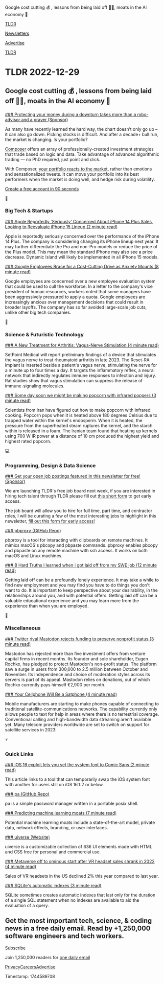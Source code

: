 Google cost cutting 💰 , lessons from being laid off 👨‍💻, moats in the AI economy 🏰

[TLDR](/)

[Newsletters](/newsletters)

[Advertise](https://advertise.tldr.tech/)

[TLDR](/)

# TLDR 2022-12-29

## Google cost cutting 💰 , lessons from being laid off 👨‍💻, moats in the AI economy 🏰

### 

[### Protecting your money during a downturn takes more than a robo-advisor and a prayer (Sponsor)](https://www.composer.trade/?utm_source=tldr&amp;utm_medium=newsletter&amp;utm_campaign=12-29-22&amp;utm_content=homepage)

As many have recently learned the hard way, the chart doesn’t only go up – it can also go down. Picking stocks is difficult. And after a decade+ bull run, the market is changing. Is your portfolio?

[Composer](https://www.composer.trade/?utm_source=tldr&utm_medium=newsletter&utm_campaign=12-29-22&utm_content=homepage) offers an array of professionally-created investment strategies that trade based on logic and data. Take advantage of advanced algorithmic trading — no PhD required, just point and click.

With Composer, [your portfolio reacts to the market](https://www.composer.trade/?utm_source=tldr&utm_medium=newsletter&utm_campaign=12-29-22&utm_content=homepage), rather than emotions and sensationalized tweets. It can move your portfolio into its best performers when the market is doing well, and hedge risk during volatility.

[Create a free account in 90 seconds](https://www.composer.trade/?utm_source=tldr&utm_medium=newsletter&utm_campaign=12-29-22&utm_content=homepage)

📱

### Big Tech & Startups

[### Apple Reportedly 'Seriously' Concerned About iPhone 14 Plus Sales, Looking to Reevaluate iPhone 15 Lineup (2 minute read)](https://www.macrumors.com/2022/12/28/apple-reevaluate-iphone-15-lineup/?utm_source=tldrnewsletter)

Apple is reportedly seriously concerned over the performance of the iPhone 14 Plus. The company is considering changing its iPhone lineup next year. It may further differentiate the Pro and non-Pro models or reduce the price of the Plus model. This may mean the standard iPhone may also see a price decrease. Dynamic Island will likely be implemented in all iPhone 15 models.

[### Google Employees Brace for a Cost-Cutting Drive as Anxiety Mounts (8 minute read)](https://archive.ph/5XZZW?utm_source=tldrnewsletter)

Google employees are concerned over a new employee evaluation system that could be used to cull the workforce. In a letter to the company's vice president of human resources, workers noted that some managers have been aggressively pressured to apply a quota. Google employees are increasingly anxious over management decisions that could result in broader layoffs. The company has so far avoided large-scale job cuts, unlike other big tech companies.

🚀

### Science & Futuristic Technology

[### A New Treatment for Arthritis: Vagus-Nerve Stimulation (4 minute read)](https://spectrum.ieee.org/rhumatoid-arthritis?utm_source=tldrnewsletter)

SetPoint Medical will report preliminary findings of a device that stimulates the vagus nerve to treat rheumatoid arthritis in late 2023. The Reset-RA implant is inserted beside a patient's vagus nerve, stimulating the nerve for a minute up to four times a day. It targets the inflammatory reflex, a neural network that indirectly regulates immune responses to infection and injury. Rat studies show that vagus stimulation can suppress the release of immune-signaling molecules.

[### Some day soon we might be making popcorn with infrared poppers (3 minute read)](https://arstechnica.com/science/2022/12/these-scientists-figured-out-how-to-make-tasty-popcorn-with-infrared-cooking/?utm_source=tldrnewsletter)

Scientists from Iran have figured out how to make popcorn with infrared cooking. Popcorn pops when it is heated above 180 degrees Celsius due to trapped water within the kernel's endosperm. When it is heated, the pressure from the superheated steam ruptures the kernel, and the starch within is released in a foam. The Iranian team found that heating up kernels using 700 W IR power at a distance of 10 cm produced the highest yield and highest rated popcorn.

💻

### Programming, Design & Data Science

[### Get your open job postings featured in this newsletter for free! (Sponsor)](https://danni763618.typeform.com/to/P4Bvu79U)

We are launching TLDR's free job board next week, if you are interested in hiring tech talent through TLDR please fill out [this short form](https://danni763618.typeform.com/to/P4Bvu79U) to get early access.

The job board will allow you to hire for full time, part time, and contractor roles, I will be curating a few of the most interesting jobs to highlight in this newsletter, [fill out this form for early access!](https://danni763618.typeform.com/to/P4Bvu79U)

[### pbproxy (GitHub Repo)](https://github.com/nikvdp/pbproxy?utm_source=tldrnewsletter)

pbproxy is a tool for interacting with clipboards on remote machines. It mimics macOS's pbcopy and pbpaste commands. pbproxy enables pbcopy and pbpaste on any remote machine with ssh access. It works on both macOS and Linux machines.

[### 8 Hard Truths I learned when I got laid off from my SWE job (12 minute read)](https://www.stevenbuccini.com/8-hard-truths-on-getting-laid-off?utm_source=tldrnewsletter)

Getting laid off can be a profoundly lonely experience. It may take a while to find new employment and you may find you have to do things you don't want to do. It is important to keep perspective about your desirability, in the relationships around you, and with potential offers. Getting laid off can be a valuable educational experience and you may learn more from the experience than when you are employed.

🎁

### Miscellaneous

[### Twitter rival Mastodon rejects funding to preserve nonprofit status (3 minute read)](https://arstechnica.com/tech-policy/2022/12/twitter-rival-mastodon-rejects-funding-to-preserve-nonprofit-status/?utm_source=tldrnewsletter)

Mastodon has rejected more than five investment offers from venture capital firms in recent months. Its founder and sole shareholder, Eugen Rochko, has pledged to protect Mastodon's non-profit status. The platform saw a surge in users from 300,000 to 2.5 million between October and November. Its independence and choice of moderation styles across its servers is part of its appeal. Mastodon relies on donations, out of which Rochko currently pays himself €2,900 per month.

[### Your Cellphone Will Be a Satphone (4 minute read)](https://spectrum.ieee.org/satellite-cellphone?utm_source=tldrnewsletter)

Mobile manufacturers are starting to make phones capable of connecting to traditional satellite-communications networks. The capability currently only allows people to text for help in areas where there is no terrestrial coverage. Conventional calling and high-bandwidth data streaming aren't available yet. Many telecom providers worldwide are set to switch on support for satellite services in 2023.

⚡

### Quick Links

[### iOS 16 exploit lets you set the system font to Comic Sans (2 minute read)](https://arstechnica.com/gadgets/2022/12/ios-16-exploit-lets-you-set-the-system-font-to-comic-sans-and-other-things/?utm_source=tldrnewsletter)

This article links to a tool that can temporarily swap the iOS system font with another for users still on iOS 16.1.2 or below.

[### pa (GitHub Repo)](https://github.com/biox/pa?utm_source=tldrnewsletter)

pa is a simple password manager written in a portable posix shell.

[### Predicting machine learning moats (7 minute read)](https://robotic.substack.com/p/ml-moats?utm_source=tldrnewsletter)

Potential machine learning moats include a state-of-the-art model, private data, network effects, branding, or user interfaces.

[### uiverse (Website)](https://uiverse.io/?ref=producthunt?utm_source=tldrnewsletter)

uiverse is a customizable collection of 636 UI elements made with HTML and CSS free for personal and commercial use.

[### Metaverse off to ominous start after VR headset sales shrank in 2022 (4 minute read)](https://www.cnbc.com/2022/12/28/metaverse-off-to-ominous-start-after-vr-headset-sales-shrank-in-2022.html?utm_source=tldrnewsletter)

Sales of VR headsets in the US declined 2% this year compared to last year.

[### SQLite's automatic indexes (3 minute read)](https://misfra.me/2022/sqlite-automatic-indexes/?utm_source=tldrnewsletter)

SQLite sometimes creates automatic indexes that last only for the duration of a single SQL statement when no indexes are available to aid the evaluation of a query.

## Get the most important tech, science, & coding news in a free daily email. Read by +1,250,000 software engineers and tech workers.

Subscribe

Join 1,250,000 readers for [one daily email](/api/latest/tech)

[Privacy](/privacy)[Careers](https://jobs.ashbyhq.com/tldr.tech)[Advertise](/tech/advertise)

Timestamp: 1744589708